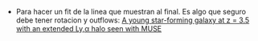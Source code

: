 * Para hacer un fit de la linea que muestran al final. Es algo que seguro debe tener rotacion y outflows: [A young star-forming galaxy at z = 3.5 with an extended Ly\,α halo seen with MUSE](http://arxiv.org/abs/1512.01212)